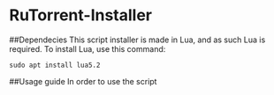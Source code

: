 # RuTorrent-Installer
##Dependecies
This script installer is made in Lua,
and as such Lua is required.
To install Lua, use this command:
```
sudo apt install lua5.2
```

##Usage guide
In order to use the script